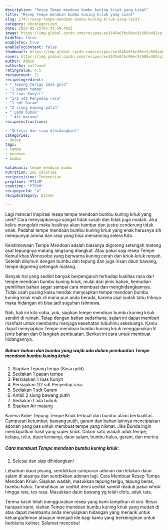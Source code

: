 ```yaml
---
description: "Resep Tempe mendoan bumbu kuning kriuk yang Lezat"
title: "Resep Tempe mendoan bumbu kuning kriuk yang Lezat"
slug: 1747-resep-tempe-mendoan-bumbu-kuning-kriuk-yang-lezat
category: Uncategorized
date: 2022-03-25T05:43:59.491Z
image: https://img-global.cpcdn.com/recipes/ee1645a6fbc06ec9/680x482cq70/tempe-mendoan-bumbu-kuning-kriuk-foto-resep-utama.jpg
hideToc: false
enableToc: true
enableTocContent: false
thumbnail: https://img-global.cpcdn.com/recipes/ee1645a6fbc06ec9/680x482cq70/tempe-mendoan-bumbu-kuning-kriuk-foto-resep-utama.jpg
cover: https://img-global.cpcdn.com/recipes/ee1645a6fbc06ec9/680x482cq70/tempe-mendoan-bumbu-kuning-kriuk-foto-resep-utama.jpg
author: Admin
authorAv: notfound
ratingvalue: 4.5
reviewcount: 11
recipeingredient:
- " Tepung terigu Sasa gold"
- "1 papan tempe"
- "1 ruas Kunyit"
- "1/2 sdt Penyedap rasa"
- "1 sdt Garam"
- "2 siung bawang putih"
- " Lada bubuk"
- " Air matang"
recipeinstructions:

- "Selesai dan siap dihidangkan!"
categories:
- Resep
tags:
- tempe
- mendoan
- bumbu

katakunci: tempe mendoan bumbu 
nutrition: 266 calories
recipecuisine: Indonesian
preptime: "PT14M"
cooktime: "PT50M"
recipeyield: "4"
recipecategory: Dinner

---
```





Lagi mencari inspirasi resep tempe mendoan bumbu kuning kriuk yang unik? Cara menyiapkannya sangat tidak susah dan tidak juga mudah. Jika keliru mengolah maka hasilnya akan hambar dan justru cenderung tidak enak. Padahal tempe mendoan bumbu kuning kriuk yang enak harusnya sih mempunyai aroma dan rasa yang bisa memancing selera Kita.





Keistimewaan Tempe Mendoan adalah biasanya digoreng setengah matang asal tepungnya matang langsung diangkat. Atau pakai saja resep Tempe Kemul khas Wonosobo yang berwarna kuning cerah dan kriuk-kriuk renyah. Setelah dilumuri dengan bumbu dan tepung dan juga irisan daun bawang, tempe digoreng setengah matang.

Banyak hal yang sedikit banyak berpengaruh terhadap kualitas rasa dari tempe mendoan bumbu kuning kriuk, mulai dari jenis bahan, kemudian pemilihan bahan segar sampai cara membuat dan menghidangkannya. Tidak usah pusing kalau hendak menyiapkan tempe mendoan bumbu kuning kriuk enak di mana pun anda berada, karena asal sudah tahu triknya maka hidangan ini bisa jadi suguhan istimewa.






Nah, kali ini kita coba, yuk, siapkan tempe mendoan bumbu kuning kriuk sendiri di rumah. Tetap dengan bahan sederhana, sajian ini dapat memberi manfaat untuk membantu menjaga kesehatan tubuhmu sekeluarga. Kamu dapat menyiapkan Tempe mendoan bumbu kuning kriuk menggunakan 8 jenis bahan dan 0 langkah pembuatan. Berikut ini cara untuk membuat hidangannya.

<!--inarticleads1-->

##### Bahan-bahan dan bumbu yang wajib ada dalam pembuatan Tempe mendoan bumbu kuning kriuk:

1. Siapkan  Tepung terigu (Sasa gold)
1. Sediakan 1 papan tempe
1. Persiapkan 1 ruas Kunyit
1. Persiapkan 1/2 sdt Penyedap rasa
1. Sediakan 1 sdt Garam
1. Ambil 2 siung bawang putih
1. Sediakan  Lada bubuk
1. Siapkan  Air matang


Karena Kobe Tepung Tempe Kriuk terbuat dari bumbu alami berkualitas. Campuran ketumbar, bawang putih, garam dan bahan lainnya menciptakan adonan yang pas untuk membuat tempe yang nikmat. Jika Bunda ingin mendapatkan hasil yang super kriuk. Dalam satu wadah aduk tempe, kelapa, telur, daun kemangi, daun salam, bumbu halus, garam, dan merica. 

<!--inarticleads2-->

##### Cara membuat Tempe mendoan bumbu kuning kriuk:


1. Selesai dan siap dihidangkan!

Lebarkan daun pisang, sendokkan campuran adonan dan letakan daun salam di atasnya dan sendokkan adonan lagi. Cara Membuat Resep Tempe Mendoan Kriuk. Siapkan wadah, masukkan tepung terigu, tepung beras, bumbu halus. Tambahkan air sedikit demi sedikit sambil diaduk pakai whisk hingga rata, tes rasa. Masukkan daun bawang yg telah diiris, aduk rata. 

Terima kasih telah menggunakan resep yang kami tampilkan di sini. Besar harapan kami, olahan Tempe mendoan bumbu kuning kriuk yang mudah di atas dapat membantu anda menyiapkan hidangan yang menarik untuk keluarga/teman ataupun menjadi ide bagi kamu yang berkeinginan untuk berbisnis kuliner. Selamat mencoba!
